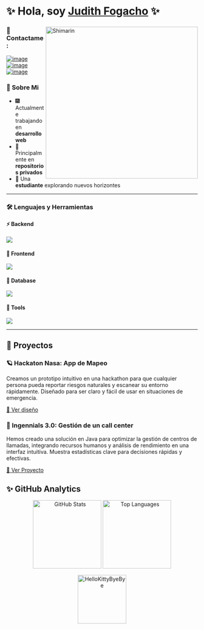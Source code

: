 # ✨ Hola, soy [Judith Fogacho](https://github.com/JudithFogacho) ✨

<div>
  <img align="right" width="400" alt="Shimarin" src="https://i.imgur.com/eDGidzd.png"/>

  ### 💫 Contactame:
  
  [![image](https://img.shields.io/badge/LinkedIn-9370DB?style=for-the-badge&logo=linkedin&logoColor=white)](https://www.linkedin.com/in/judith-fogacho-268972323?trk=contact-info)
  [![image](https://img.shields.io/badge/Instagram-B19CD9?style=for-the-badge&logo=instagram&logoColor=white)](https://www.instagram.com/a.eluuu)
  [![image](https://img.shields.io/badge/Gmail-9F84BD?style=for-the-badge&logo=gmail&logoColor=white)](mailto:judithfogacho@gmail.com)

  ### 🌟 Sobre Mi 
  - 🎆 Actualmente trabajando en **desarrollo web**
  - 🔮 Principalmente en **repositorios privados**
  - 💜 Una **estudiante** explorando nuevos horizontes
</div>

---

### 🛠️ Lenguajes y Herramientas

#### ⚡ Backend
<p align="left">
  <a href="https://skillicons.dev">
    <img src="https://skillicons.dev/icons?i=java,c,cs" />
  </a>
</p>

#### 🎨 Frontend
<p align="left">
  <a href="https://skillicons.dev">
    <img src="https://skillicons.dev/icons?i=js,html,css" />
  </a>
</p>

#### 💾 Database
<p align="left">
  <a href="https://skillicons.dev">
    <img src="https://skillicons.dev/icons?i=mysql" />
  </a>
</p>

#### 🔧 Tools
<p align="left">
  <a href="https://skillicons.dev">
    <img src="https://skillicons.dev/icons?i=github,figma,idea,vscode,visualstudio,dotnet" />
  </a>
</p>

---
## 🔱 Proyectos
### 🪐 Hackaton Nasa: App de Mapeo
Creamos un prototipo intuitivo en una hackathon para que cualquier persona pueda reportar riesgos naturales y escanear su entorno rápidamente. Diseñado para ser claro y fácil de usar en situaciones de emergencia.

[🔗 Ver diseño](https://drive.google.com/drive/folders/1u3S7wg5a6zsYDGrM_6VQveDOd4KUDkMz?usp=sharing)

### 🧠 Ingennials 3.0: Gestión de un call center

Hemos creado una solución en Java para optimizar la gestión de centros de llamadas, integrando recursos humanos y análisis de rendimiento en una interfaz intuitiva. Muestra estadísticas clave para decisiones rápidas y efectivas.

[🔗 Ver Proyecto](https://drive.google.com/drive/folders/1u3S7wg5a6zsYDGrM_6VQveDOd4KUDkMz?usp=sharing)


## ✨ GitHub Analytics
<div align="center">
  <img height="180em" src="https://github-readme-stats.vercel.app/api?username=JudithFogacho&show_icons=true&theme=tokyonight" alt="GitHub Stats" />
  <img height="180em" src="https://github-readme-stats.vercel.app/api/top-langs/?username=JudithFogacho&layout=compact&theme=tokyonight" alt="Top Languages" />
</div>

<p align="center">
  <a href="https://emoji.gg/emoji/5349-hellokittybyebye"><img src="https://cdn3.emoji.gg/emojis/5349-hellokittybyebye.png" width="128px" height="128px" alt="HelloKittyByeBye"></a>
</p>
